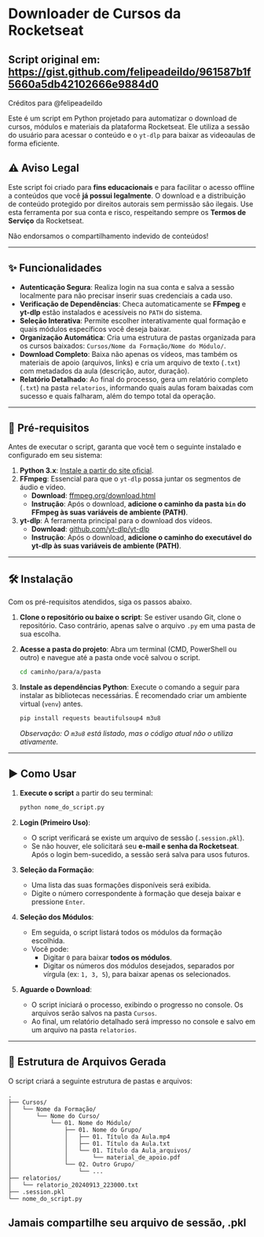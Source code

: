 # Downloader de Cursos da Rocketseat

## Script original em: https://gist.github.com/felipeadeildo/961587b1f5660a5db42102666e9884d0
Créditos para @felipeadeildo 

Este é um script em Python projetado para automatizar o download de cursos, módulos e materiais da plataforma Rocketseat. Ele utiliza a sessão do usuário para acessar o conteúdo e o `yt-dlp` para baixar as videoaulas de forma eficiente.

## ⚠️ Aviso Legal

Este script foi criado para **fins educacionais** e para facilitar o acesso offline a conteúdos que você **já possui legalmente**. O download e a distribuição de conteúdo protegido por direitos autorais sem permissão são ilegais. Use esta ferramenta por sua conta e risco, respeitando sempre os **Termos de Serviço** da Rocketseat.

Não endorsamos o compartilhamento indevido de conteúdos!

---

## ✨ Funcionalidades

-   **Autenticação Segura**: Realiza login na sua conta e salva a sessão localmente para não precisar inserir suas credenciais a cada uso.
-   **Verificação de Dependências**: Checa automaticamente se **FFmpeg** e **yt-dlp** estão instalados e acessíveis no `PATH` do sistema.
-   **Seleção Interativa**: Permite escolher interativamente qual formação e quais módulos específicos você deseja baixar.
-   **Organização Automática**: Cria uma estrutura de pastas organizada para os cursos baixados: `Cursos/Nome da Formação/Nome do Módulo/`.
-   **Download Completo**: Baixa não apenas os vídeos, mas também os materiais de apoio (arquivos, links) e cria um arquivo de texto (`.txt`) com metadados da aula (descrição, autor, duração).
-   **Relatório Detalhado**: Ao final do processo, gera um relatório completo (`.txt`) na pasta `relatorios`, informando quais aulas foram baixadas com sucesso e quais falharam, além do tempo total da operação.

---

## 🚀 Pré-requisitos

Antes de executar o script, garanta que você tem o seguinte instalado e configurado em seu sistema:

1.  **Python 3.x**: [Instale a partir do site oficial](https://www.python.org/downloads/).
2.  **FFmpeg**: Essencial para que o `yt-dlp` possa juntar os segmentos de áudio e vídeo.
    -   **Download**: [ffmpeg.org/download.html](https://ffmpeg.org/download.html)
    -   **Instrução**: Após o download, **adicione o caminho da pasta `bin` do FFmpeg às suas variáveis de ambiente (PATH)**.
3.  **yt-dlp**: A ferramenta principal para o download dos vídeos.
    -   **Download**: [github.com/yt-dlp/yt-dlp](https://github.com/yt-dlp/yt-dlp)
    -   **Instrução**: Após o download, **adicione o caminho do executável do yt-dlp às suas variáveis de ambiente (PATH)**.

---

## 🛠️ Instalação

Com os pré-requisitos atendidos, siga os passos abaixo.

1.  **Clone o repositório ou baixe o script**:
    Se estiver usando Git, clone o repositório. Caso contrário, apenas salve o arquivo `.py` em uma pasta de sua escolha.

2.  **Acesse a pasta do projeto**:
    Abra um terminal (CMD, PowerShell ou outro) e navegue até a pasta onde você salvou o script.
    ```bash
    cd caminho/para/a/pasta
    ```

3.  **Instale as dependências Python**:
    Execute o comando a seguir para instalar as bibliotecas necessárias. É recomendado criar um ambiente virtual (`venv`) antes.
    ```bash
    pip install requests beautifulsoup4 m3u8
    ```
    *Observação: O `m3u8` está listado, mas o código atual não o utiliza ativamente.*

---

## ▶️ Como Usar

1.  **Execute o script** a partir do seu terminal:
    ```bash
    python nome_do_script.py
    ```

2.  **Login (Primeiro Uso)**:
    -   O script verificará se existe um arquivo de sessão (`.session.pkl`).
    -   Se não houver, ele solicitará seu **e-mail e senha da Rocketseat**. Após o login bem-sucedido, a sessão será salva para usos futuros.

3.  **Seleção da Formação**:
    -   Uma lista das suas formações disponíveis será exibida.
    -   Digite o número correspondente à formação que deseja baixar e pressione `Enter`.

4.  **Seleção dos Módulos**:
    -   Em seguida, o script listará todos os módulos da formação escolhida.
    -   Você pode:
        -   Digitar `0` para baixar **todos os módulos**.
        -   Digitar os números dos módulos desejados, separados por vírgula (ex: `1, 3, 5`), para baixar apenas os selecionados.

5.  **Aguarde o Download**:
    -   O script iniciará o processo, exibindo o progresso no console. Os arquivos serão salvos na pasta `Cursos`.
    -   Ao final, um relatório detalhado será impresso no console e salvo em um arquivo na pasta `relatorios`.

---

## 📂 Estrutura de Arquivos Gerada

O script criará a seguinte estrutura de pastas e arquivos:

```
.
├── Cursos/
│   └── Nome da Formação/
│       └── Nome do Curso/
│           └── 01. Nome do Módulo/
│               ├── 01. Nome do Grupo/
│               │   ├── 01. Título da Aula.mp4
│               │   ├── 01. Título da Aula.txt
│               │   └── 01. Título da Aula_arquivos/
│               │       └── material_de_apoio.pdf
│               └── 02. Outro Grupo/
│                   └── ...
├── relatorios/
│   └── relatorio_20240913_223000.txt
├── .session.pkl
└── nome_do_script.py
```

## Jamais compartilhe seu arquivo de sessão, .pkl
